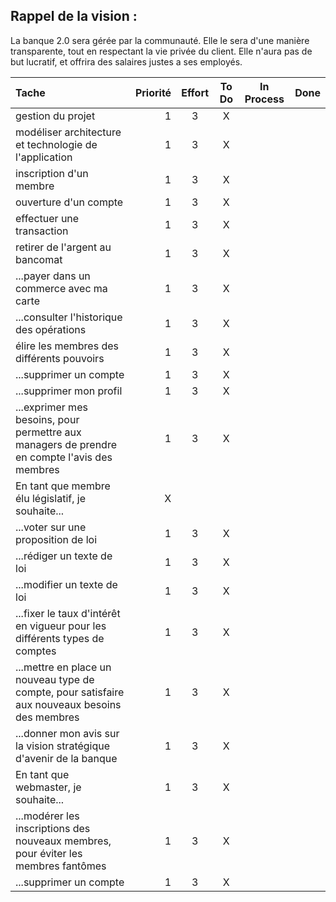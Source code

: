 ## Rappel de la vision : 
La banque 2.0 sera gérée par la communauté.  Elle le sera d'une manière transparente, tout en respectant la vie privée du client. Elle n'aura pas de but lucratif, et offrira des salaires justes a ses employés.

| Tache | Priorité | Effort | To Do | In Process | Done |
|:-----------|------------:|:------------:|:------------:|:------------:|:------------:|
| gestion du projet | 1 | 3 | X | | |
| modéliser architecture et technologie de l'application | 1 | 3 | X | | |
| inscription d'un membre | 1 | 3 | X | | |
| ouverture d'un compte | 1 | 3 | X | | |
| effectuer une transaction | 1 | 3 | X | | |
| retirer de l'argent au bancomat | 1 | 3 | X | | |
| ...payer dans un commerce avec ma carte | 1 | 3 | X | | |
| ...consulter l'historique des opérations | 1 | 3 | X | | |
| élire les membres des différents pouvoirs | 1 | 3 | X | | |
| ...supprimer un compte | 1 | 3 | X | | |
| ...supprimer mon profil | 1 | 3 | X | | |
| ...exprimer mes besoins, pour permettre aux managers de prendre en compte l'avis des membres | 1 | 3 | X | | |
| En tant que membre élu législatif, je souhaite... | X | | |
| ...voter sur une proposition de loi | 1 | 3 | X | | |
| ...rédiger un texte de loi | 1 | 3 | X | | |
| ...modifier un texte de loi | 1 | 3 | X | | |
| ...fixer le taux d'intérêt en vigueur pour les différents types de comptes | 1 | 3 | X | | |
| ...mettre en place un nouveau type de compte, pour satisfaire aux nouveaux besoins des membres | 1 | 3 | X | | |
| ...donner mon avis sur la vision stratégique d'avenir de la banque| 1 | 3 | X | | |
| En tant que webmaster, je souhaite... | 1 | 3 | X | | |
| ...modérer les inscriptions des nouveaux membres, pour éviter les membres fantômes | 1 | 3 | X | | |
| ...supprimer un compte | 1 | 3 | X | | |